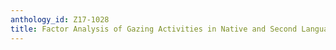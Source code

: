 ```yaml
---
anthology_id: Z17-1028
title: Factor Analysis of Gazing Activities in Native and Second Language Conversations
---
```

